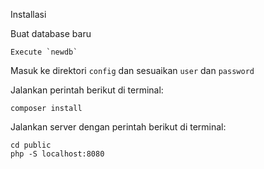 Installasi

Buat database baru

    Execute `newdb`

Masuk ke direktori `config` dan sesuaikan `user` dan `password`

Jalankan perintah berikut di terminal:

    composer install

Jalankan server dengan perintah berikut di terminal:

    cd public
    php -S localhost:8080

